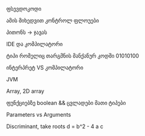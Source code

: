 ფსევდოკოდი


ამის მიხედვით  კონტროლ ფლოუები


პითონს -> ჯავას

IDE და კომპილატორი


ტიპი რომელიც თარგმნის მანქანურ კოდში
01010100

ინტერპრეტ VS კომპილატორი

JVM


Array, 2D array



ფუნქციებზე
boolean &&
ცვლადები მათი ტიპები


Parameters vs Arguments

Discriminant, take roots
d = b^2 - 4 a c